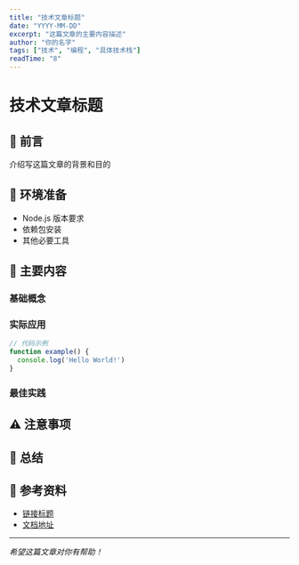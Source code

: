 ```yaml
---
title: "技术文章标题"
date: "YYYY-MM-DD"
excerpt: "这篇文章的主要内容描述"
author: "你的名字"
tags: ["技术", "编程", "具体技术栈"]
readTime: "8"
---
```


# 技术文章标题

## 🎯 前言
介绍写这篇文章的背景和目的

## 🔧 环境准备
- Node.js 版本要求
- 依赖包安装
- 其他必要工具

## 📝 主要内容

### 基础概念


### 实际应用

```javascript
// 代码示例
function example() {
  console.log('Hello World!')
}
```

### 最佳实践


## ⚠️ 注意事项


## 🎉 总结


## 🔗 参考资料
- [链接标题](URL)
- [文档地址](URL)

---

*希望这篇文章对你有帮助！* 